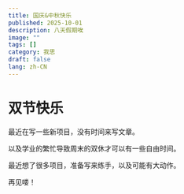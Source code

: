 ```yaml
---
title: 国庆&中秋快乐
published: 2025-10-01
description: 八天假期唉
image: ""
tags: []
category: 我思
draft: false
lang: zh-CN
---
```

# 双节快乐

最近在写一些新项目，没有时间来写文章。

以及学业的繁忙导致周末的双休才可以有一些自由时间。

最近想了很多项目，准备写来练手，以及可能有大动作。

再见喽！


